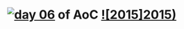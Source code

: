 # [![day 06](06)](https://adventofcode.com/2015/day/06) of AoC [![2015]2015)](https://adventofcode.com/2015)
